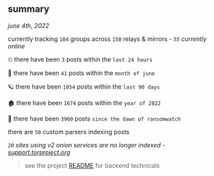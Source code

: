 
## summary
_june 4th, 2022_

currently tracking `104` groups across `150` relays & mirrors - _`55` currently online_

⏲ there have been `3` posts within the `last 24 hours`

🦈 there have been `41` posts within the `month of june`

🪐 there have been `1054` posts within the `last 90 days`

🏚 there have been `1674` posts within the `year of 2022`

🦕 there have been `3960` posts `since the dawn of ransomwatch`

there are `50` custom parsers indexing posts

_`20` sites using v2 onion services are no longer indexed - [support.torproject.org](https://support.torproject.org/onionservices/v2-deprecation/)_

> see the project [README](https://github.com/joshhighet/ransomwatch#ransomwatch--) for backend technicals
